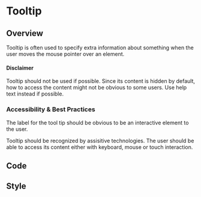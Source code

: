 # Tooltip

## Overview

Tooltip is often used to specify extra information about something when the user moves the mouse pointer over an element.

#### Disclaimer

Tooltip should not be used if possible. Since its content is hidden by default, how to access the content might not be obvious to some users. Use help text instead if possible.

### Accessibility & Best Practices

The label for the tool tip should be obvious to be an interactive element to the user.

Tooltip should be recognized by assisitive technologies. The user should be able to access its content either with keyboard, mouse or touch interaction.

## Code

## Style

